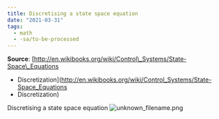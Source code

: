 ```yaml
---
title: Discretising a state space equation
date: "2021-03-31"
tags:
  - math
  - -sa/to-be-processed
---
```


**Source**: [http://en.wikibooks.org/wiki/Control\_Systems/State-Space\_Equations
- Discretization](http://en.wikibooks.org/wiki/Control_Systems/State-Space_Equations
- Discretization)

Discretising a state space equation
![unknown_filename.png](./_resources/Discretising_a_state_space_equation.resources/unknown_filename.png)

